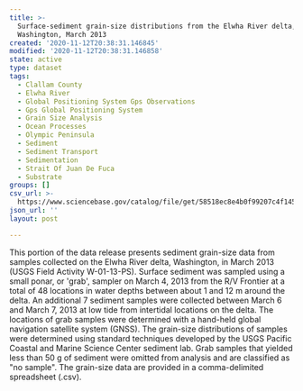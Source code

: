 ```yaml
---
title: >-
  Surface-sediment grain-size distributions from the Elwha River delta,
  Washington, March 2013
created: '2020-11-12T20:38:31.146845'
modified: '2020-11-12T20:38:31.146858'
state: active
type: dataset
tags:
  - Clallam County
  - Elwha River
  - Global Positioning System Gps Observations
  - Gps Global Positioning System
  - Grain Size Analysis
  - Ocean Processes
  - Olympic Peninsula
  - Sediment
  - Sediment Transport
  - Sedimentation
  - Strait Of Juan De Fuca
  - Substrate
groups: []
csv_url: >-
  https://www.sciencebase.gov/catalog/file/get/58518ec8e4b0f99207c4f145/?name=ew13_mar_grainsize.csv
json_url: ''
layout: post

---
```

This portion of the data release presents sediment grain-size data from samples collected on the Elwha River delta, Washington, in March 2013 (USGS Field Activity W-01-13-PS). Surface sediment was sampled using a small ponar, or 'grab', sampler on March 4, 2013 from the R/V Frontier at a total of 48 locations in water depths between about 1 and 12 m around the delta. An additional 7 sediment samples were collected between March 6 and March 7, 2013 at low tide from intertidal locations on the delta. The locations of grab samples were determined with a hand-held global navigation satellite system (GNSS). The grain-size distributions of samples were determined using standard techniques developed by the USGS Pacific Coastal and Marine Science Center sediment lab. Grab samples that yielded less than 50 g of sediment were omitted from analysis and are classified as "no sample". The grain-size data are provided in a comma-delimited spreadsheet (.csv).
